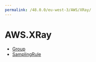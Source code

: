 ```yaml
---
permalink: /48.0.0/eu-west-3/AWS/XRay/
---
```


# AWS.XRay



* [Group](Group.md)
* [SamplingRule](SamplingRule.md)